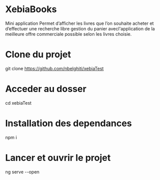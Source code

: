 # XebiaBooks
Mini application
Permet d’afficher les livres que l’on souhaite acheter et d’effectuer une recherche libre
gestion du panier avecl'application de la meilleure offre commerciale possible selon les livres choisie.

# Clone du projet
 git clone https://github.com/nbelghiti/xebiaTest

# Acceder au dosser 
 cd xebiaTest

# Installation des dependances 
npm i

# Lancer et ouvrir le projet
ng serve --open
